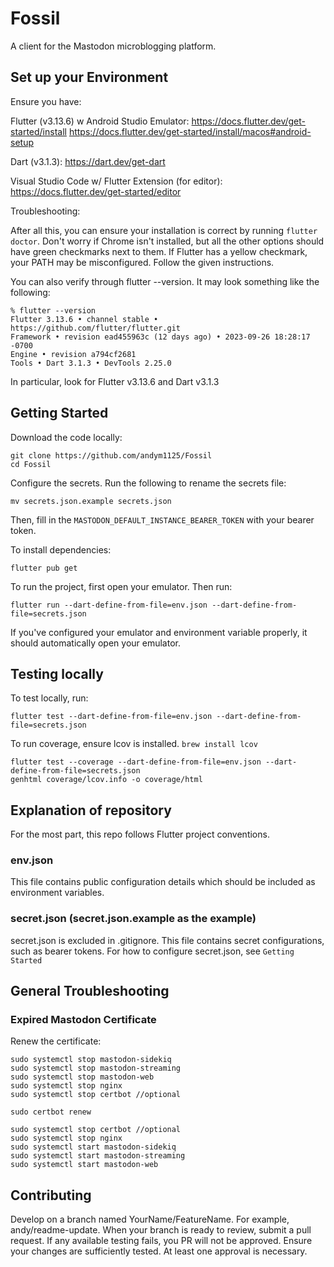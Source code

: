 # Fossil

A client for the Mastodon microblogging platform.

## Set up your Environment

Ensure you have:

Flutter (v3.13.6) w Android Studio Emulator:
https://docs.flutter.dev/get-started/install
https://docs.flutter.dev/get-started/install/macos#android-setup

Dart (v3.1.3):
https://dart.dev/get-dart

Visual Studio Code w/ Flutter Extension (for editor):
https://docs.flutter.dev/get-started/editor

Troubleshooting:

After all this, you can ensure your installation is correct by running `flutter doctor`. Don't worry if Chrome isn't installed, but all the other options should have green checkmarks next to them. If Flutter has a yellow checkmark, your PATH may be misconfigured. Follow the given instructions.

You can also verify through flutter --version. It may look something like the following:

```
% flutter --version
Flutter 3.13.6 • channel stable • https://github.com/flutter/flutter.git
Framework • revision ead455963c (12 days ago) • 2023-09-26 18:28:17 -0700
Engine • revision a794cf2681
Tools • Dart 3.1.3 • DevTools 2.25.0
```

In particular, look for Flutter v3.13.6 and Dart v3.1.3

## Getting Started

Download the code locally:
```
git clone https://github.com/andym1125/Fossil
cd Fossil
```

Configure the secrets. Run the following to rename the secrets file:
 ```
 mv secrets.json.example secrets.json
 ```
Then, fill in the `MASTODON_DEFAULT_INSTANCE_BEARER_TOKEN` with your bearer token.

To install dependencies:
 ```
 flutter pub get
 ```

To run the project, first open your emulator. Then run:
 ```
 flutter run --dart-define-from-file=env.json --dart-define-from-file=secrets.json
 ```

If you've configured your emulator and environment variable properly, it should automatically open your emulator.

## Testing locally

To test locally, run:
```
flutter test --dart-define-from-file=env.json --dart-define-from-file=secrets.json
```

To run coverage, ensure lcov is installed. `brew install lcov`
```
flutter test --coverage --dart-define-from-file=env.json --dart-define-from-file=secrets.json
genhtml coverage/lcov.info -o coverage/html
```

## Explanation of repository

For the most part, this repo follows Flutter project conventions.

### env.json
This file contains public configuration details which should be included as environment variables.

### secret.json (secret.json.example as the example)
secret.json is excluded in .gitignore. This file contains secret configurations, such as bearer tokens. For how to configure secret.json, see `Getting Started`

## General Troubleshooting

### Expired Mastodon Certificate

Renew the certificate:
```
sudo systemctl stop mastodon-sidekiq
sudo systemctl stop mastodon-streaming
sudo systemctl stop mastodon-web
sudo systemctl stop nginx
sudo systemctl stop certbot //optional

sudo certbot renew

sudo systemctl stop certbot //optional
sudo systemctl stop nginx
sudo systemctl start mastodon-sidekiq
sudo systemctl start mastodon-streaming
sudo systemctl start mastodon-web
```

## Contributing

Develop on a branch named YourName/FeatureName. For example, andy/readme-update. When your branch is ready to review, submit a pull request. If any available testing fails, you PR will not be approved. Ensure your changes are sufficiently tested. At least one approval is necessary. 




